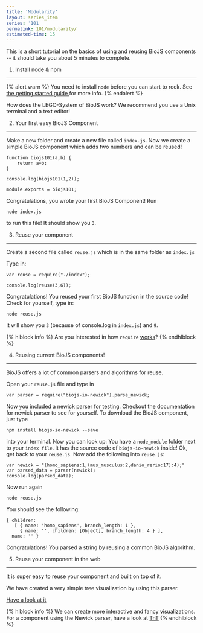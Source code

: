 ```yaml
---
title: 'Modularity'
layout: series_item
series: '101'
permalink: 101/modularity/
estimated-time: 15
---
```


This is a short tutorial on the basics of using and reusing BioJS components -- it should take you about 5 minutes to complete.

1) Install node & npm
-------------------------

{% alert warn %}
You need to install `node` before you can start to rock. See <a href="/101/getting_started/"> the getting started guide </a> for more info.
{% endalert %}

How does the LEGO-System of BioJS work?
We recommend you use a Unix terminal and a text editor!


2) Your first easy BioJS Component
-------------------------

Make a new folder and create a new file called `index.js`.
Now we create a simple BioJS component which adds two numbers and can be reused!

~~~
function biojs101(a,b) {
    return a+b;
}

console.log(biojs101(1,2));

module.exports = biojs101;
~~~

Congratulations, you wrote your first BioJS Component!
Run

~~~
node index.js
~~~

to run this file! It should show you `3`.

3) Reuse your component
-------------------------

Create a second file called `reuse.js` which is in the same folder as `index.js`

Type in:

~~~
var reuse = require("./index");

console.log(reuse(3,6));
~~~

Congratulations! You reused your first BioJS function in the source code!
Check for yourself, type in:

~~~
node reuse.js
~~~

It will show you `3` (because of console.log in `index.js`) and `9`.

{% hlblock info %}
Are you interested in how `require` [works](https://github.com/maxogden/art-of-node#user-content-how-require-works)?
{% endhlblock %}

4) Reusing current BioJS components!
----------------------------

BioJS offers a lot of common parsers and algorithms for reuse.

Open your `reuse.js` file and type in

~~~
var parser = require("biojs-io-newick").parse_newick;
~~~

Now you included a newick parser for testing. Checkout the documentation for newick parser to see for yourself.
To download the BioJS component, just type

~~~
npm install biojs-io-newick --save
~~~

into your terminal. Now you can look up:
You have a `node_module` folder next to your `index file`. It has the source code of `biojs-io-newick` inside!
Ok, get back to your `reuse.js`.
Now add the following into `reuse.js`:

~~~
var newick = "(homo_sapiens:1,(mus_musculus:2,danio_rerio:17):4);"
var parsed_data = parser(newick);
console.log(parsed_data);
~~~

Now run again

~~~
node reuse.js
~~~

You should see the following:

~~~
{ children:
   [ { name: 'homo_sapiens', branch_length: 1 },
     { name: '', children: [Object], branch_length: 4 } ],
  name: '' }
~~~

Congratulations!
You parsed a string by reusing a common BioJS algorithm.

5) Reuse your component in the web
----------------------------------

It is super easy to reuse your component and built on top of it.

We have created a very simple tree visualization by using this parser.

[Have a look at it](http://requirebin.com/?gist=d565d273969c79a1546c)


{% hlblock info %}
We can create more interactive and fancy visualizations. For a component using
the Newick parser, have a look at [TnT](https://github.com/daviddao/biojs-vis-tree)
{% endhlblock %}
